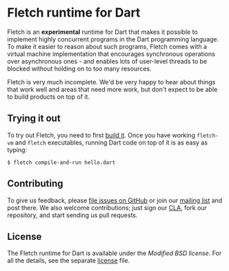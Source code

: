 # Fletch runtime for Dart

Fletch is an **experimental** runtime for Dart that makes it possible to
implement highly concurrent programs in the Dart programming language. To make
it easier to reason about such programs, Fletch comes with a virtual machine
implementation that encourages synchronous operations over asynchronous ones -
and enables lots of user-level threads to be blocked without holding on to too
many resources.

Fletch is very much incomplete. We'd be very happy to hear about things that
work well and areas that need more work, but don't expect to be able to build
products on top of it.


## Trying it out

To try out Fletch, you need to first
[build it](https://github.com/dart-lang/fletch/wiki/Building).
Once you have working `fletch-vm` and `fletch` executables, running Dart
code on top of it is as easy as typing:

    $ fletch compile-and-run hello.dart


## Contributing

To give us feedback, please
[file issues on GitHub](https://github.com/dart-lang/fletch/issues)
or join our
[mailing list](https://groups.google.com/forum/#!forum/fletch)
and post there. We also welcome contributions; just sign our
[CLA](https://developers.google.com/open-source/cla/individual), fork our
repository, and start sending us pull requests.


## License

The Fletch runtime for Dart is available under the *Modified BSD license*. For
all the details, see the separate [license](LICENSE.md) file.
